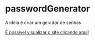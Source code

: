 # passwordGenerator

<p>A ideia é criar um gerador de senhas</p>
<a href="https://haayron.github.io/passwordGenerator/">É possível visualizar o site clicando aqui!</a>
